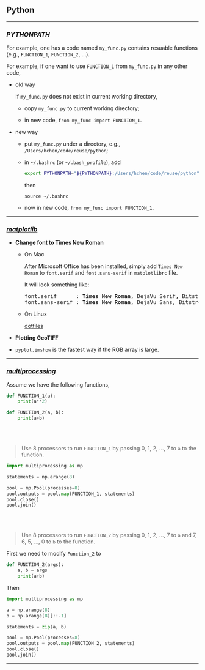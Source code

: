 ## Python

--------

### _PYTHONPATH_

For example, one has a code named `my_func.py` contains resuable
functions (e.g., `FUNCTION_1`, `FUNCTION_2`, ...).

For example, if one want to use `FUNCTION_1` from `my_func.py`
in any other code,

- old way

  If `my_func.py` does not exist in current working directory,

  - copy `my_func.py` to current working directory;

  - in new code, `from my_func import FUNCTION_1`.

- new way

  - put `my_func.py` under a directory, e.g., `/Users/hchen/code/reuse/python`;

  - in `~/.bashrc` (or `~/.bash_profile`), add
    ```bash
    export PYTHONPATH="${PYTHONPATH}:/Users/hchen/code/reuse/python"
    ```

    then

    ```
    source ~/.bashrc
    ```

  - now in new code, `from my_func import FUNCTION_1`.

--------

### [_matplotlib_](https://matplotlib.org/)

- __Change font to Times New Roman__

  - On Mac

    After Microsoft Office has been installed, simply add `Times New Roman`
    to `font.serif` and `font.sans-serif` in `matplotlibrc` file.

    It will look something like:
    <pre>
    font.serif      : <b>Times New Roman</b>, DejaVu Serif, Bitstream Vera Serif ...
    font.sans-serif : <b>Times New Roman</b>, DejaVu Sans, Bitstream Vera Sans ...
    </pre>

  - On Linux

    [dotfiles](https://github.com/hong-chen/dotfiles)

- __Plotting GeoTIFF__

 - `pyplot.imshow` is the fastest way if the RGB array is large.
--------

### [_multiprocessing_](https://docs.python.org/3.6/library/multiprocessing.html)

Assume we have the following functions,

```python
def FUNCTION_1(a):
    print(a**2)

def FUNCTION_2(a, b):
    print(a+b)
```

<br><br>

> Use 8 processors to run `FUNCTION_1` by passing
> 0, 1, 2, ..., 7 to `a` to the function.

```python
import multiprocessing as mp

statements = np.arange(8)

pool = mp.Pool(processes=8)
pool.outputs = pool.map(FUNCTION_1, statements)
pool.close()
pool.join()
```
<br><br>

> Use 8 processors to run `FUNCTION_2` by passing
> 0, 1, 2, ..., 7 to `a` and 7, 6, 5, ..., 0 to `b`
> to the function.

First we need to modify `Function_2` to
```python
def FUNCTION_2(args):
    a, b = args
    print(a+b)
```

Then
```python
import multiprocessing as mp

a = np.arange(8)
b = np.arange(8)[::-1]

statements = zip(a, b)

pool = mp.Pool(processes=8)
pool.outputs = pool.map(FUNCTION_2, statements)
pool.close()
pool.join()
```
--------
